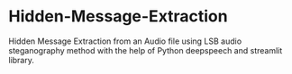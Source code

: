 # Hidden-Message-Extraction
Hidden Message Extraction from an Audio file using LSB audio steganography method with the help of Python deepspeech and streamlit library.
